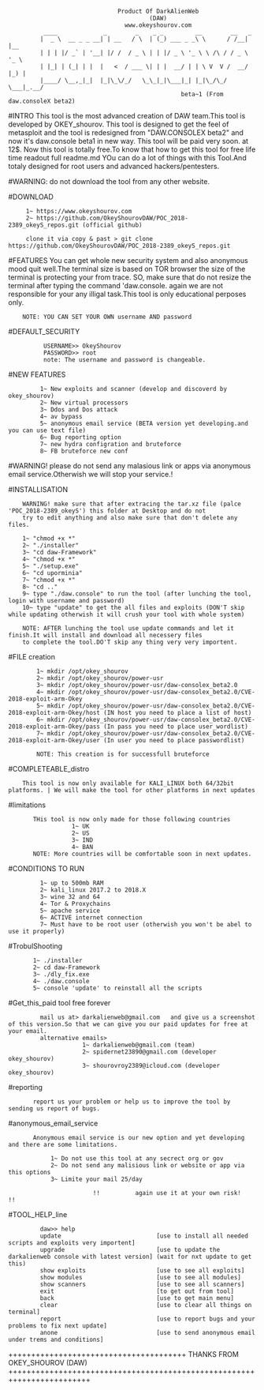                                    Product Of DarkAlienWeb
                                            (DAW)
                                     www.okeyshourov.com
              ____             _        _    _ _         __        __   _     
             |  _ \  __ _ _ __| | __   / \  | (_) ___ _ _\ \      / /__| |__  
             | | | |/ _` | '__| |/ /  / _ \ | | |/ _ \ '_ \ \ /\ / / _ \ '_ \ 
             | |_| | (_| | |  |   <  / ___ \| | |  __/ | | \ V  V /  __/ |_) |
             |____/ \__,_|_|  |_|\_\/_/   \_\_|_|\___|_| |_|\_/\_/ \___|_.__/ 
                                                     beta~1 (From daw.consoleX beta2)
                                 



#INTRO
        This tool is the most advanced creation of DAW team.This tool is developed by OKEY_shourov.
        This tool is designed to get the feel of metasploit and the tool is redesigned from "DAW.CONSOLEX beta2"
        and now it's daw.console beta1 in new way.
        This tool will be paid very soon. at 12$. Now this tool is totally free.To know that how to get this tool for free life time readout full readme.md 
        YOu can do a lot of things with this Tool.And totaly designed for root users and advanced hackers/pentesters.

#WARNING: do not download the tool from any other website.

#DOWNLOAD
         
         1~ https://www.okeyshourov.com
         2~ https://github.com/OkeyShourovDAW/POC_2018-2389_okeyS_repos.git (official github)
         
         clone it via copy & past > git clone https://github.com/OkeyShourovDAW/POC_2018-2389_okeyS_repos.git

#FEATURES
        You can get whole new security system and also anonymous mood quit well.The terminal size is based on TOR browser
        the size of the terminal is protecting your from trace.
        SO, make sure that do not resize the terminal after typing the command 'daw.console.
        again we are not responsible for your any illigal task.This tool is only educational perposes only.

        NOTE: YOU CAN SET YOUR OWN username AND password

#DEFAULT_SECURITY

 
              USERNAME>> OkeyShourov
              PASSWORD>> root
              note: The username and password is changeable.

#NEW FEATURES

             1~ New exploits and scanner (develop and discoverd by okey_shourov)
             2~ New virtual processors
             3~ Ddos and Dos attack
             4~ av bypass 
             5~ anonymous email service (BETA version yet developing.and you can use text file)
             6~ Bug reporting option
             7~ new hydra configration and bruteforce
             8~ FB bruteforce new conf

#WARNING! please do not send any malasious link or apps via anonymous email service.Otherwish we will stop your service.!

#INSTALLISATION

        WARNING! make sure that after extracing the tar.xz file (palce 'POC_2018-2389_okeyS') this folder at Desktop and do not
        try to edit anything and also make sure that don't delete any files.

        1~ "chmod +x *"
        2~ "./installer"
        3~ "cd daw-Framework"
        4~ "chmod +x *"
        5~ "./setup.exe"
        6~ "cd uporminia"
        7~ "chmod +x *"
        8~ "cd .."
        9~ type "./daw.console" to run the tool (after lunching the tool, login with username and password)
        10~ type "update" to get the all files and exploits (DON'T skip while updating otherwish it will crush your tool with whole system)
     
        NOTE: AFTER lunching the tool use update commands and let it finish.It will install and download all necessery files
        to complete the tool.DO'T skip any thing very very importent.

#FILE creation
      
            1~ mkdir /opt/okey_shourov
            2~ mkdir /opt/okey_shourov/power-usr
            3~ mkdir /opt/okey_shourov/power-usr/daw-consolex_beta2.0
            4~ mkdir /opt/okey_shourov/power-usr/daw-consolex_beta2.0/CVE-2018-exploit-arm-Okey
            5~ mkdir /opt/okey_shourov/power-usr/daw-consolex_beta2.0/CVE-2018-exploit-arm-Okey/host (IN host you need to place a list of host)
            6~ mkdir /opt/okey_shourov/power-usr/daw-consolex_beta2.0/CVE-2018-exploit-arm-Okey/pass (In pass you need to place user_wordlist)
            7~ mkdir /opt/okey_shourov/power-usr/daw-consolex_beta2.0/CVE-2018-exploit-arm-Okey/user (In user you need to place passwordlist)
  
            NOTE: This creation is for successfull bruteforce


#COMPLETEABLE_distro

        This tool is now only available for KALI_LINUX both 64/32bit platforms. | We will make the tool for other platforms in next updates


#limitations


           THis tool is now only made for those following countries
                      1~ UK
                      2~ US
                      3~ IND
                      4~ BAN
           NOTE: More countries will be comfortable soon in next updates.


#CONDITIONS TO RUN


             1~ up to 500mb RAM
             2~ kali_linux 2017.2 to 2018.X
             3~ wine 32 and 64
             4~ Tor & Proxychains
             5~ apache service
             6~ ACTIVE internet connection
             7~ Must have to be root user (otherwish you won't be abel to use it properly)

#TrobulShooting


           1~ ./installer
           2~ cd daw-Framework
           3~ ./dly_fix.exe
           4~ ./daw.console
           5~ console 'update' to reinstall all the scripts

#Get_this_paid tool free forever


             mail us at> darkalienweb@gmail.com   and give us a screenshot of this version.So that we can give you our paid updates for free at your email.
             alternative emails>
                         1~ darkalienweb@gmail.com (team)
                         2~ spidernet23890@gmail.com (developer okey_shourov)
                         3~ shourovroy2389@icloud.com (developer okey_shourov)

#reporting
   
           report us your problem or help us to improve the tool by sending us report of bugs.


#anonymous_email_service
  
           Anonymous email service is our new option and yet developing and there are some limitations.
              
                1~ Do not use this tool at any secrect org or gov 
                2~ Do not send any malisious link or website or app via this options 
                3~ Limite your mail 25/day
  
                            !!          again use it at your own risk!         !!


#TOOL_HELP_line


             daw>> help
             update                           [use to install all needed scripts and exploits very importent]
             upgrade                          [use to update the darkalienweb console with latest version] (wait for nxt update to get this)
             show exploits                    [use to see all exploits]
             show modules                     [use to see all modules]
             show scanners                    [use to see all scanners]
             exit                             [to get out from tool]
             back                             [use to get main menu]
             clear                            [use to clear all things on terminal]
             report                           [use to report bugs and your problems to fix next update]
             anone                            [use to send anonymous email under trems and conditions]

     

+++++++++++++++++++++++++++++++++++++++ THANKS FROM OKEY_SHOUROV (DAW) ++++++++++++++++++++++++++++++++++++++++++++++++++++++++++++++++++++++++
                                            
